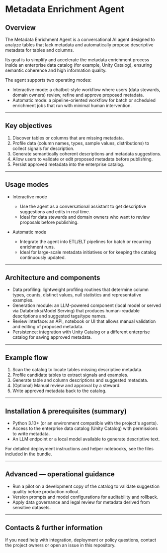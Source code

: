 # Metadata Enrichment Agent

## Overview

The Metadata Enrichment Agent is a conversational AI agent designed to analyze tables that lack metadata and automatically propose descriptive metadata for tables and columns.

Its goal is to simplify and accelerate the metadata enrichment process inside an enterprise data catalog (for example, Unity Catalog), ensuring semantic coherence and high information quality.

The agent supports two operating modes:

- Interactive mode: a chatbot-style workflow where users (data stewards, domain owners) review, refine and approve proposed metadata.
- Automatic mode: a pipeline-oriented workflow for batch or scheduled enrichment jobs that run with minimal human intervention.

---

## Key objectives

1. Discover tables or columns that are missing metadata.
2. Profile data (column names, types, sample values, distributions) to collect signals for description.
3. Generate semantically coherent descriptions and metadata suggestions.
4. Allow users to validate or edit proposed metadata before publishing.
5. Persist approved metadata into the enterprise catalog.

---

## Usage modes

- Interactive mode
  - Use the agent as a conversational assistant to get descriptive suggestions and edits in real time.
  - Ideal for data stewards and domain owners who want to review proposals before publishing.

- Automatic mode
  - Integrate the agent into ETL/ELT pipelines for batch or recurring enrichment runs.
  - Ideal for large-scale metadata initiatives or for keeping the catalog continuously updated.

---

## Architecture and components

- Data profiling: lightweight profiling routines that determine column types, counts, distinct values, null statistics and representative examples.
- Generation module: an LLM-powered component (local model or served via Databricks/Model Serving) that produces human-readable descriptions and suggested tags/type names.
- Review interface: an API, notebook or UI that allows manual validation and editing of proposed metadata.
- Persistence: integration with Unity Catalog or a different enterprise catalog for saving approved metadata.

---

## Example flow

1. Scan the catalog to locate tables missing descriptive metadata.
2. Profile candidate tables to extract signals and examples.
3. Generate table and column descriptions and suggested metadata.
4. (Optional) Manual review and approval by a steward.
5. Write approved metadata back to the catalog.

---

## Installation & prerequisites (summary)

- Python 3.10+ (or an environment compatible with the project's agents).
- Access to the enterprise data catalog (Unity Catalog) with permissions to write metadata.
- An LLM endpoint or a local model available to generate descriptive text.

For detailed deployment instructions and helper notebooks, see the files included in the bundle.

---

## Advanced — operational guidance

- Run a pilot on a development copy of the catalog to validate suggestion quality before production rollout.
- Version prompts and model configurations for auditability and rollback.
- Apply data governance and legal review for metadata derived from sensitive datasets.

---

## Contacts & further information

If you need help with integration, deployment or policy questions, contact the project owners or open an issue in this repository.
